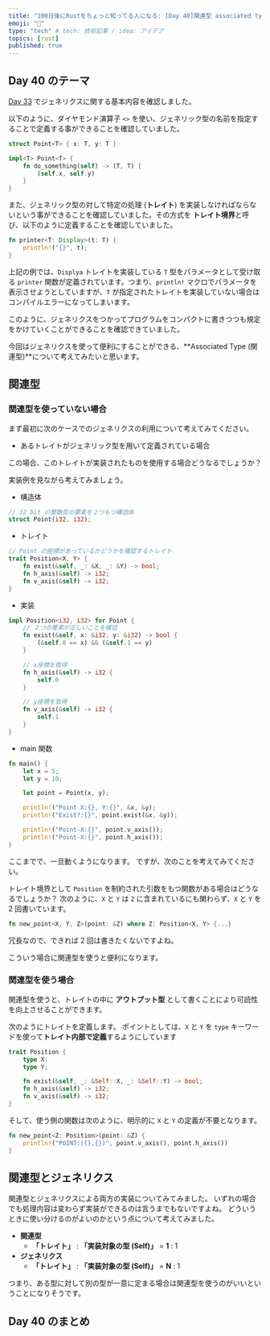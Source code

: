 ```yaml
---
title: "100日後にRustをちょっと知ってる人になる: [Day 40]関連型 associated type"
emoji: "🦀"
type: "tech" # tech: 技術記事 / idea: アイデア
topics: [rust]
published: true
---
```

## Day 40 のテーマ

[Day 33](https://zenn.dev/shinyay/articles/hello-rust-day033) でジェネリクスに関する基本内容を確認しました。

以下のように、ダイヤモンド演算子 `<>` を使い、ジェネリック型の名前を指定することで定義する事ができることを確認していました。

```rust
struct Point<T> { x: T, y: T }

impl<T> Point<T> {
    fn do_something(self) -> (T, T) {
        (self.x, self.y)
    }
}
```

また、ジェネリック型の対して特定の処理 (**トレイト**) を実装しなければならないという事ができることを確認していました。その方式を **トレイト境界**と呼び、以下のように定義することを確認していました。

```rust
fn printer<T: Display>(t: T) {
    println!("{}", t);
}
```

上記の例では、`Displya` トレイトを実装している `T` 型をパラメータとして受け取る `printer` 関数が定義されています。つまり、`println!` マクロでパラメータを表示させようとしていますが、`T` が指定されたトレイトを実装していない場合はコンパイルエラーになってしまいます。

このように、ジェネリクスをつかってプログラムをコンパクトに書きつつも規定をかけていくことができることを確認できていました。

今回はジェネリクスを使って便利にすることができる、**Associated Type (関連型)**について考えてみたいと思います。

## 関連型

### 関連型を使っていない場合

まず最初に次のケースでのジェネリクスの利用について考えてみてください。

- あるトレイトがジェネリック型を用いて定義されている場合

この場合、このトレイトが実装されたものを使用する場合どうなるでしょうか？

実装例を見ながら考えてみましょう。

- 構造体

```rust
// 32 bit の整数型の要素を２つもつ構造体
struct Point(i32, i32);
```

- トレイト

```rust
// Point の座標があっているかどうかを確認するトレイト
trait Position<X, Y> {
    fn exist(&self, _: &X, _: &Y) -> bool;
    fn h_axis(&self) -> i32;
    fn v_axis(&self) -> i32;
}
```

- 実装

```rust
impl Position<i32, i32> for Point {
    // ２つの要素が正しいことを確認
    fn exist(&self, x: &i32, y: &i32) -> bool {
        (&self.0 == x) && (&self.1 == y)
    }

    // x座標を取得
    fn h_axis(&self) -> i32 {
        self.0
    }

    // y座標を取得
    fn v_axis(&self) -> i32 {
        self.1
    }
}
```

- main 関数

```rust
fn main() {
    let x = 5;
    let y = 10;

    let point = Point(x, y);

    println!("Point X:{}, Y:{}", &x, &y);
    println!("Exist?:{}", point.exist(&x, &y));

    println!("Point-X:{}", point.v_axis());
    println!("Point-X:{}", point.h_axis());
}
```

ここまでで、一旦動くようになります。
ですが、次のことを考えてみてください。

トレイト境界として `Position` を制約された引数をもつ関数がある場合はどうなるでしょうか？
次のように、`X` と `Y` は `Z` に含まれているにも関わらず、`X` と `Y` を 2 回書いています。

```rust
fn new_point<X, Y, Z>(point: &Z) where Z: Position<X, Y> {...}
```

冗長なので、できれば 2 回は書きたくないですよね。

こういう場合に関連型を使うと便利になります。

### 関連型を使う場合

関連型を使うと、トレイトの中に **アウトプット型** として書くことにより可読性を向上させることができます。

次のようにトレイトを定義します。
ポイントとしては、`X` と `Y` を `type` キーワードを使って**トレイト内部で定義**するようにしています

```rust
trait Position {
    type X;
    type Y;

    fn exist(&self, _: &Self::X, _: &Self::Y) -> bool;
    fn h_axis(&self) -> i32;
    fn v_axis(&self) -> i32;
}
```

そして、使う側の関数は次のように、明示的に `X` と `Y` の定義が不要となります。

```rust
fn new_point<Z: Position>(point: &Z) {
    println!("POINT:({},{})", point.v_axis(), point.h_axis())
}
```

## 関連型とジェネリクス

関連型とジェネリクスによる両方の実装についてみてみました。
いずれの場合でも処理内容は変わらず実装ができるのは言うまでもないですよね。
どういうときに使い分けるのがよいのかという点について考えてみました。

- **関連型**
  - **「トレイト」** : **「実装対象の型 (Self)」** = **1** : 1
- **ジェネリクス**
  - **「トレイト」** : **「実装対象の型 (Self)」** = **N** : 1

つまり、ある型に対して別の型が一意に定まる場合は関連型を使うのがいいということになりそうです。

## Day 40 のまとめ

